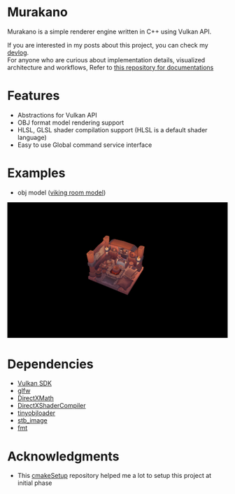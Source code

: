 # Murakano

Murakano is a simple renderer engine written in C++ using Vulkan API.

If you are interested in my posts about this project, you can check my [devlog](https://github.com/codernineteen/project-2024/tree/main/project-2024/renderer-dev/devlog).<br>
For anyone who are curious about implementation details, visualized architecture and workflows, Refer to [this repository for documentations](https://github.com/codernineteen/project-2024/tree/main/project-2024/renderer-dev/implementation)

# Features

- Abstractions for Vulkan API
- OBJ format model rendering support
- HLSL, GLSL shader compilation support (HLSL is a default shader language)
- Easy to use Global command service interface

# Examples

- obj model ([viking room model](https://sketchfab.com/3d-models/viking-room-a49f1b8e4f5c4ecf9e1fe7d81915ad38))
<p align="center">
<img src="docs/images/render-obj.png" alt="image of rendered viking room"/>
</p>

# Dependencies

- [Vulkan SDK](https://vulkan.lunarg.com/sdk/home)
- [glfw](https://github.com/glfw/glfw/tree/3.3-stable)
- [DirectXMath](https://github.com/microsoft/DirectXMath)
- [DirectXShaderCompiler](https://github.com/microsoft/DirectXMath)
- [tinyobjloader](https://github.com/tinyobjloader/tinyobjloader)
- [stb_image](https://github.com/nothings/stb)
- [fmt](https://github.com/fmtlib/fmt)

# Acknowledgments

- This [cmakeSetup](https://github.com/meemknight/cmakeSetup) repository helped me a lot to setup this project at initial phase